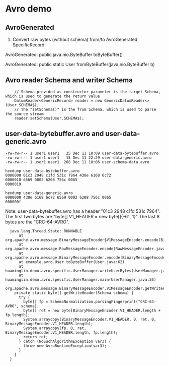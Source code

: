 # Avro demo

## AvroGenerated

1. Convert raw bytes (without schema) from/to AvroGenerated SpecificRecord

AvroGenerated: public java.nio.ByteBuffer toByteBuffer()

AvroGenerated: public static User fromByteBuffer(java.nio.ByteBuffer b)

## Avro reader Schema and writer Schema

```
    // Schema provided as constructor parameter is the target Schema, which is used to generate the return value
    DatumReader<GenericRecord> reader = new GenericDatumReader<>(User.SCHEMA$);
    // The "setSchema()" is the from Schema, which is used to parse the source stream
    reader.setSchema(User.SCHEMA$);
```

## user-data-bytebuffer.avro and user-data-generic.avro

```
-rw-rw-r-- 1 user1 user1   25 Dec 11 18:09 user-data-bytebuffer.avro
-rw-rw-r-- 1 user1 user1   15 Dec 11 22:29 user-data-generic.avro
-rw-rw-r-- 1 user1 user1  268 Dec 11 18:06 user-schema-data.avro

hexdump user-data-bytebuffer.avro 
0000000 01c3 2948 c1fd 531c 7964 430e 6168 6c72
0000010 6569 0002 6208 756c 0065               
0000019

hexdump user-data-generic.avro 
0000000 430e 6168 6c72 6569 0002 6208 756c 0065
000000f
```

Note: user-data-bytebuffer.avro has a header "01c3 2948 c1fd 531c 7964".
The first two bytes are "byte[] V1_HEADER = new byte[]{-61, 1}"
The last 8 bytes are the "CRC-64-AVRO".

```
  java.lang.Thread.State: RUNNABLE
	  at org.apache.avro.message.BinaryMessageEncoder$V1MessageEncoder.encode(BinaryMessageEncoder.java:107)
	  at org.apache.avro.message.RawMessageEncoder.encode(RawMessageEncoder.java:94)
	  at org.apache.avro.message.BinaryMessageEncoder.encode(BinaryMessageEncoder.java:83)
	  at example.avro.User.toByteBuffer(User.java:62)
	  at huaminglin.demo.avro.specific.UserManager.writeUserBytes(UserManager.java:19)
	  at huaminglin.demo.avro.specific.UserManager.main(UserManager.java:36)
```

```
org.apache.avro.message.BinaryMessageEncoder.V1MessageEncoder.getWriteHeader
    private static byte[] getWriteHeader(Schema schema) {
      try {
        byte[] fp = SchemaNormalization.parsingFingerprint("CRC-64-AVRO", schema);
        byte[] ret = new byte[BinaryMessageEncoder.V1_HEADER.length + fp.length];
        System.arraycopy(BinaryMessageEncoder.V1_HEADER, 0, ret, 0, BinaryMessageEncoder.V1_HEADER.length);
        System.arraycopy(fp, 0, ret, BinaryMessageEncoder.V1_HEADER.length, fp.length);
        return ret;
      } catch (NoSuchAlgorithmException var3) {
        throw new AvroRuntimeException(var3);
      }
    }
  }
```
